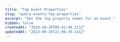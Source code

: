 ```yaml
---
title: "Top Event Properties"
slug: "query-events-top-properties"
excerpt: "Get the top property names for an event."
hidden: false
createdAt: "2020-10-20T00:41:48.211Z"
updatedAt: "2023-09-26T21:06:39.141Z"
---
```


